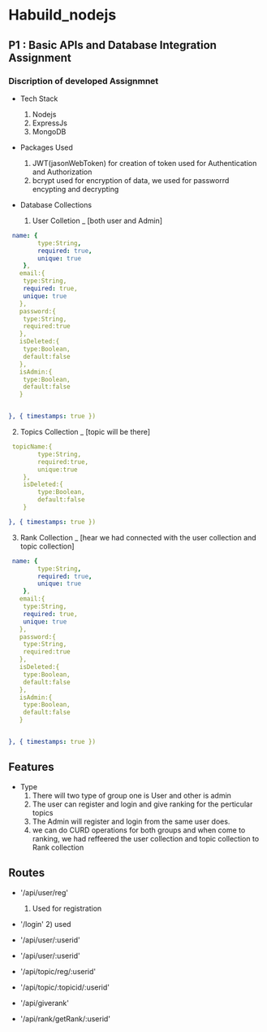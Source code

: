 # Habuild_nodejs

## P1 : Basic APIs and Database Integration Assignment 

### Discription of developed Assignmnet

- Tech Stack
  1) Nodejs
  2) ExpressJs
  3) MongoDB

- Packages Used 
  1) JWT(jasonWebToken) for creation of token used for Authentication and Authorization
  2) bcrypt used for encryption of data, we used for passworrd encypting and decrypting

- Database Collections
  1) User Colletion _ [both user and Admin]
```yaml
 name: {
        type:String,
        required: true,
        unique: true
    },
   email:{
    type:String,
    required: true,
    unique: true
   },
   password:{
    type:String,
    required:true
   },
   isDeleted:{
    type:Boolean,
    default:false
   },
   isAdmin:{
    type:Boolean,
    default:false
   }


}, { timestamps: true })
```
  2) Topics Collection _  [topic will be there]
```yaml
 topicName:{
        type:String,
        required:true,
        unique:true
    }, 
    isDeleted:{
        type:Boolean,
        default:false
    }

}, { timestamps: true })
```
 
  3) Rank Collection _ [hear we had connected with the user collection and topic collection]
```yaml
 name: {
        type:String,
        required: true,
        unique: true
    },
   email:{
    type:String,
    required: true,
    unique: true
   },
   password:{
    type:String,
    required:true
   },
   isDeleted:{
    type:Boolean,
    default:false
   },
   isAdmin:{
    type:Boolean,
    default:false
   }


}, { timestamps: true })
```

## Features 

- Type 
  1) There will two type of group one is User and other is admin 
  2) The user can register and login and give ranking for the perticular topics 
  3) The Admin will register and login from the same user does.
  4) we can do CURD operations for both groups and when come to ranking, we had reffeered the user collection and topic collection to Rank collection

## Routes
- '/api/user/reg'
  1) Used for registration 

- '/login'
  2) used 

- '/api/user/:userid'

- '/api/user/:userid'




- '/api/topic/reg/:userid'

- '/api/topic/:topicid/:userid'


- '/api/giverank'

- '/api/rank/getRank/:userid'

